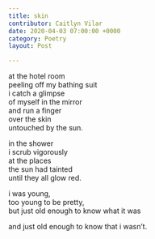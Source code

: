 ```yaml
---
title: skin
contributor: Caitlyn Vilar
date: 2020-04-03 07:00:00 +0000
category: Poetry
layout: Post

---
```

at the hotel room<br>peeling off my bathing suit<br>i catch a glimpse<br>of myself in the mirror<br>and run a finger<br>over the skin<br>untouched by the sun.

in the shower<br>i scrub vigorously<br>at the places<br>the sun had tainted<br>until they all glow red.

i was young,<br>too young to be pretty,<br>but just old enough to know what it was

and just old enough to know that i wasn’t.